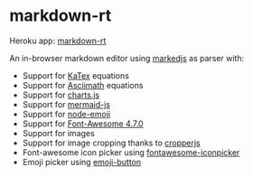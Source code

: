 # markdown-rt

Heroku app: [markdown-rt](https://markdown-rt000.herokuapp.com/)

An in-browser markdown editor using [markedjs](https://github.com/markedjs/marked) as parser with:


* Support for [KaTex](https://github.com/KaTeX/KaTeX) equations
* Support for [Asciimath](https://github.com/tylerlong/asciimath-to-latex) equations
* Support for [charts.js](https://github.com/chartjs/Chart.js)
* Support for [mermaid-js](https://github.com/mermaid-js/mermaid)
* Support for [node-emoji](https://github.com/omnidan/node-emoji)
* Support for [Font-Awesome 4.7.0](https://github.com/FortAwesome/Font-Awesome)
* Support for images
* Support for image cropping thanks to [cropperjs](https://github.com/fengyuanchen/cropperjs)
* Font-awesome icon picker using [fontawesome-iconpicker](https://github.com/itsjavi/fontawesome-iconpicker)
* Emoji picker using [emoji-button](https://github.com/joeattardi/emoji-button)
